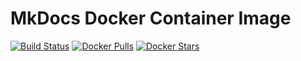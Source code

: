 # MkDocs Docker Container Image

[![Build Status](https://github.com/wodby/mkdocs/workflows/Build%20docker%20image/badge.svg)](https://github.com/wodby/mkdocs/actions)
[![Docker Pulls](https://img.shields.io/docker/pulls/wodby/mkdocs.svg)](https://hub.docker.com/r/wodby/mkdocs)
[![Docker Stars](https://img.shields.io/docker/stars/wodby/mkdocs.svg)](https://hub.docker.com/r/wodby/mkdocs)
